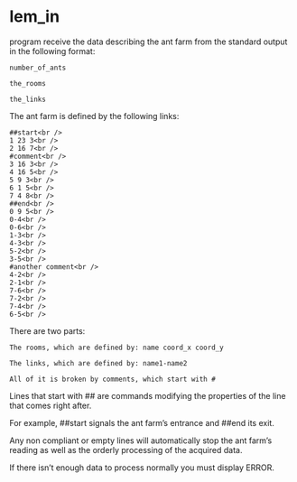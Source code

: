 # lem_in
program receive the data describing the ant farm from the standard output
in the following format:

	number_of_ants

	the_rooms

	the_links

The ant farm is defined by the following links:

	##start<br />
	1 23 3<br />
	2 16 7<br />
	#comment<br />
	3 16 3<br />
	4 16 5<br />
	5 9 3<br />
	6 1 5<br />
	7 4 8<br />
	##end<br />
	0 9 5<br />
	0-4<br />
	0-6<br />
	1-3<br />
	4-3<br />
	5-2<br />
	3-5<br />
	#another comment<br />
	4-2<br />
	2-1<br />
	7-6<br />
	7-2<br />
	7-4<br />
	6-5<br />

There are two parts:

	The rooms, which are defined by: name coord_x coord_y

	The links, which are defined by: name1-name2

	All of it is broken by comments, which start with #

Lines that start with ## are commands modifying the properties of the line that
comes right after.

For example, ##start signals the ant farm’s entrance and ##end its exit.

Any non compliant or empty lines will automatically stop the ant farm’s reading
as well as the orderly processing of the acquired data.

If there isn’t enough data to process normally you must display ERROR.
